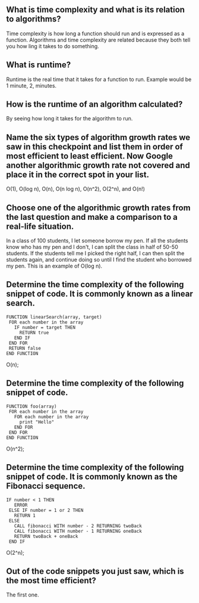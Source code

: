 ## What is time complexity and what is its relation to algorithms?

Time complexity is how long a function should run and is expressed as a function.
Algorithms and time complexity are related because they both tell you how ling
it takes to do something.  

## What is runtime?

Runtime is the real time that it takes for a function to run. Example would be
1 minute, 2, minutes.

## How is the runtime of an algorithm calculated?

By seeing how long it takes for the algorithm to run.

## Name the six types of algorithm growth rates we saw in this checkpoint and list them in order of most efficient to least efficient. Now Google another algorithmic growth rate not covered and place it in the correct spot in your list.

O(1), O(log n), O(n),  O(n log n), O(n^2), O(2^n), and O(n!)

## Choose one of the algorithmic growth rates from the last question and make a comparison to a real-life situation.

In a class of 100 students, I let someone borrow my pen. If all the students know who has my pen and I don't, I can split the class in half of 50-50 students. If the students tell me I picked the right half, I can then split the students again, and continue doing so until I find the student who borrowed my pen. This is an example of O(log n).

## Determine the time complexity of the following snippet of code. It is commonly known as a linear search.

```
FUNCTION linearSearch(array, target)
 FOR each number in the array
   IF number = target THEN
     RETURN true
   END IF
 END FOR
 RETURN false
END FUNCTION
```
O(n);

## Determine the time complexity of the following snippet of code.

```
FUNCTION foo(array)
 FOR each number in the array
   FOR each number in the array
     print "Hello"
   END FOR
 END FOR
END FUNCTION
```
O(n^2);

## Determine the time complexity of the following snippet of code. It is commonly known as the Fibonacci sequence.

```
IF number < 1 THEN
   ERROR
 ELSE IF number = 1 or 2 THEN
   RETURN 1
 ELSE
   CALL fibonacci WITH number - 2 RETURNING twoBack
   CALL fibonacci WITH number - 1 RETURNING oneBack
   RETURN twoBack + oneBack
 END IF
```

O(2^n);

## Out of the code snippets you just saw, which is the most time efficient?
The first one.
